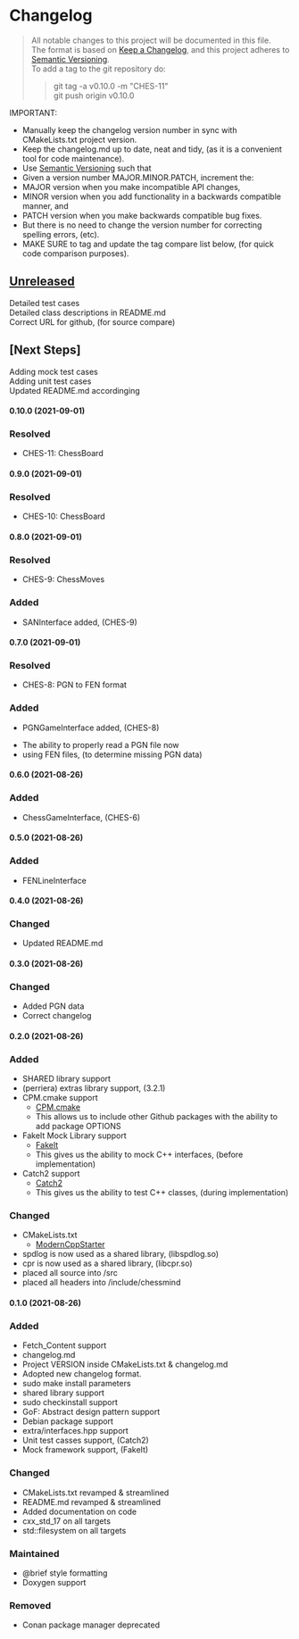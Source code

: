 
# Changelog
> All notable changes to this project will be documented in this file.</br>
The format is based on [Keep a Changelog](https://keepachangelog.com/en/1.0.0/), and this project adheres to [Semantic Versioning](https://semver.org/spec/v2.0.0.html).</br>
> To add a tag to the git repository do:
> > git tag -a v0.10.0 -m "CHES-11"</br>
> > git push origin v0.10.0
> 

IMPORTANT: 
- Manually keep the changelog version number in sync with CMakeLists.txt project version.<br>
- Keep the changelog.md up to date, neat and tidy, (as it is a convenient tool for code maintenance).<br>
- Use [Semantic Versioning](https://semver.org/spec/v2.0.0.html) such that<br>
- Given a version number MAJOR.MINOR.PATCH, increment the:<br>
- MAJOR version when you make incompatible API changes,<br>
- MINOR version when you add functionality in a backwards compatible manner, and<br>
- PATCH version when you make backwards compatible bug fixes. <br>
- But there is no need to change the version number for correcting spelling errors, (etc).<br>
- MAKE SURE to tag and update the tag compare list below, (for quick code comparison purposes).<br>

## [Unreleased]
Detailed test cases</br>
Detailed class descriptions in README.md</br>
Correct URL for github, (for source compare)</br>

## [Next Steps]
Adding mock test cases </br>
Adding unit test cases </br>
Updated README.md accordinging</br>

#### 0.10.0 (2021-09-01)
### Resolved
- CHES-11: ChessBoard

#### 0.9.0 (2021-09-01)
### Resolved
- CHES-10: ChessBoard

#### 0.8.0 (2021-09-01)
### Resolved
- CHES-9: ChessMoves
### Added
- SANInterface added, (CHES-9)

#### 0.7.0 (2021-09-01)
### Resolved
- CHES-8: PGN to FEN format
### Added
- PGNGameInterface added, (CHES-8)
* The ability to properly read a PGN file now 
* using FEN files, (to determine missing PGN data)

#### 0.6.0 (2021-08-26)
### Added
- ChessGameInterface, (CHES-6)

#### 0.5.0 (2021-08-26)
### Added
- FENLineInterface

#### 0.4.0 (2021-08-26)
### Changed
- Updated README.md

#### 0.3.0 (2021-08-26)
### Changed
- Added PGN data
- Correct changelog

#### 0.2.0 (2021-08-26)
### Added
- SHARED library support
- (perriera) extras library support, (3.2.1)
- CPM.cmake support
  * [CPM.cmake](https://github.com/cpm-cmake/CPM.cmake/blob/master/LICENSE) 
  * This allows us to include other Github packages with the ability
    to add package OPTIONS
- FakeIt Mock Library support
  * [FakeIt](https://github.com/eranpeer/FakeIt) 
  * This gives us the ability to mock C++ interfaces, (before implementation)
- Catch2 support
  * [Catch2](https://github.com/catchorg/Catch2)
  * This gives us the ability to test C++ classes, (during implementation)
### Changed
- CMakeLists.txt
  * [ModernCppStarter](https://github.com/TheLartians/ModernCppStarter/blob/master/LICENSE) 
- spdlog is now used as a shared library, (libspdlog.so)
- cpr is now used as a shared library, (libcpr.so)
- placed all source into /src
- placed all headers into /include/chessmind

#### 0.1.0 (2021-08-26)
### Added
- Fetch_Content support
- changelog.md
- Project VERSION inside CMakeLists.txt & changelog.md
- Adopted new changelog format.
- sudo make install parameters
- shared library support
- sudo checkinstall support
- GoF: Abstract design pattern support
- Debian package support
- extra/interfaces.hpp support
- Unit test casses support, (Catch2)
- Mock framework support, (FakeIt)

### Changed
- CMakeLists.txt revamped & streamlined
- README.md revamped & streamlined
- Added documentation on code
- cxx_std_17 on all targets
- std::filesystem on all targets

### Maintained
- @brief style formatting
- Doxygen support 

### Removed
- Conan package manager deprecated

[Unreleased]: https://github.com/perriera/chessmind.git/compare/v0.10.0...HEAD
[0.10.0]: https://github.com/perriera/chessmind.git/compare/v0.9.0...v0.10.0
[0.9.0]: https://github.com/perriera/chessmind.git/compare/v0.8.0...v0.9.0
[0.8.0]: https://github.com/perriera/chessmind.git/compare/v0.7.0...v0.8.0
[0.7.0]: https://github.com/perriera/chessmind.git/compare/v0.6.0...v0.7.0
[0.6.0]: https://github.com/perriera/chessmind.git/compare/v0.5.0...v0.6.0
[0.5.0]: https://github.com/perriera/chessmind.git/compare/v0.4.0...v0.5.0
[0.3.0]: https://github.com/perriera/chessmind.git/compare/v0.3.0...v0.4.0
[0.3.0]: https://github.com/perriera/chessmind.git/compare/v0.2.0...v0.3.0
[0.2.0]: https://github.com/perriera/chessmind.git/compare/v0.1.0...v0.2.0
[0.1.0]: https://github.com/perriera/chessmind.git/releases/tag/v0.1.0
